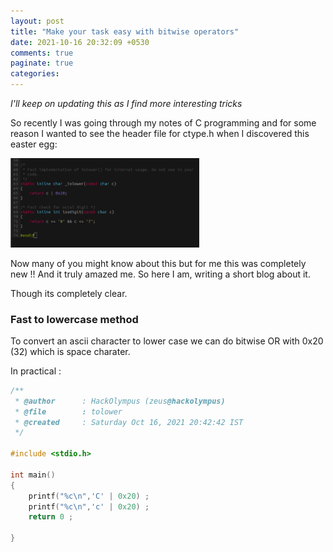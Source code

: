 ```yaml
---
layout: post
title: "Make your task easy with bitwise operators"
date: 2021-10-16 20:32:09 +0530
comments: true
paginate: true
categories: 
---
```


*I'll keep on updating this as I find more interesting tricks* 

So recently I was going through my notes of C programming and for some reason I wanted to see the header file for ctype.h when I discovered this easter egg: 


<img src="/images/ctype.png" class="center" style="width: 60%">


Now many of you might know about this but for me this was completely new !! And it truly amazed me. So here I am, writing a short blog about it. 

Though its completely clear. 

### Fast to lowercase method  

To convert an ascii character to lower case we can do bitwise OR with 0x20 (32) which is space charater. 

In practical : 

```c
/**
 * @author      : HackOlympus (zeus@hackolympus)
 * @file        : tolower
 * @created     : Saturday Oct 16, 2021 20:42:42 IST
 */

#include <stdio.h>

int main()
{
    printf("%c\n",'C' | 0x20) ;
    printf("%c\n",'c' | 0x20) ;
    return 0 ;

}
```


